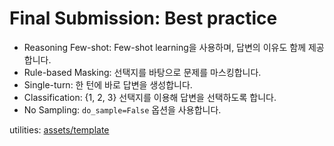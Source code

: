 # Final Submission: Best practice

- Reasoning Few-shot: Few-shot learning을 사용하며, 답변의 이유도 함께 제공합니다.
- Rule-based Masking: 선택지를 바탕으로 문제를 마스킹합니다.
- Single-turn: 한 턴에 바로 답변을 생성합니다.
- Classification: {1, 2, 3} 선택지를 이용해 답변을 선택하도록 합니다.
- No Sampling: `do_sample=False` 옵션을 사용합니다.

utilities: [assets/template](/assets/template)
